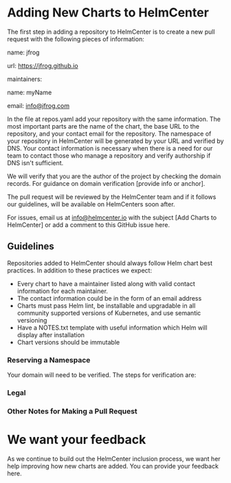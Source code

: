 # Adding New Charts to HelmCenter

The first step in adding a repository to HelmCenter is to create a new pull request with the following pieces of information:

name: jfrog

url: https://jfrog.github.io

maintainers:

name: myName

email: info@jfrog.com

In the file at repos.yaml add your repository with the same information. The most important parts are the name of the chart, the base URL to the repository, and your contact email for the repository. The namespace of your repository in HelmCenter will be generated by your URL and verified by DNS. Your contact information is necessary when there is a need for our team to contact those who manage a repository and verify authorship if DNS isn't sufficient. 

We will verify that you are the author of the project by checking the domain records. For guidance on domain verification [provide info or anchor]. 

The pull request will be reviewed by the HelmCenter team and if it follows our guidelines, will be available on HelmCenters soon after.

For issues, email us at info@helmcenter.io with the subject [Add Charts to HelmCenter] or add a comment to this GitHub issue here.

## Guidelines

Repositories added to HelmCenter should always follow Helm chart best practices. In addition to these practices we expect:

* Every chart to have a maintainer listed along with valid contact information for each maintainer. 
* The contact information could be in the form of an email address
* Charts must pass Helm lint, be installable and upgradable in all community supported versions of Kubernetes, and use semantic versioning
* Have a NOTES.txt template with useful information which Helm will display after installation
* Chart versions should be immutable 

### Reserving a Namespace
Your domain will need to be verified. The steps for verification are:

### Legal

### Other Notes for Making a Pull Request

# We want your feedback

As we continue to build out the HelmCenter inclusion process, we want her help improving how new charts are added. You can provide your feedback here.

